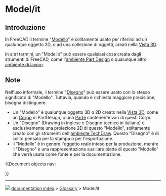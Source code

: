 # Model/it
## Introduzione

In FreeCAD il termine \"[Modello](Model.md)\" è solitamente usato per riferirsi ad un qualunque oggetto 3D, o ad una collezione di oggetti, creati nella [Vista 3D](3D_view/it.md).

In altri termini, un \"Modello\" può essere qualsiasi cosa creata dagli strumenti di FreeCAD, come l\'[ambiente Part Design](PartDesign_Workbench/it.md) o qualunque altro [ambiente di lavoro](Workbenches/it.md).

## Note

Nell\'uso informale, il termine \"[Disegno](Drawing.md)\" può essere usato con lo stesso significato di \"Modello\". Tuttavia, quando è richiesta maggiore precisione, bisogna distinguere.

-   Un \"Modello\" è qualunque oggetto 3D o 2D creato nella [Vista 3D](3D_view/it.md), come un [Corpo](Body/it.md) di PartDesign, o una [Parte](Part.md) contenente vari di questi Corpi.
-   Un \"Disegno\" (Drawing in inglese e Disegno tecnico in italiano) è esclusivamente una proiezione 2D di questo \"Modello\", solitamente creato con gli strumenti dell\'[ambiente TechDraw](TechDraw_Workbench/it.md). Questo \"Disegno\" è di solito pensato per la stampa o per l\'esportazione.
-   Il \"Modello\" è in genere l\'oggetto reale inteso per la produzione, mentre il \"Disegno\" è una rappresentazione ausiliare piatta di questo \"Modello\" che verrà usata come fonte e per la documentazione.


{{Document objects navi

}}



---
![](images/Button_right.svg) [documentation index](../README.md) > [Glossary](Category_Glossary.md) > Model/it
